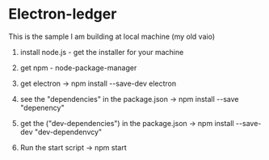 # Electron-ledger
This is the sample I am building at local machine (my old vaio)


1) install node.js - get the installer for your machine 
2) get npm - node-package-manager

3) get electron -> npm install --save-dev electron

4) see the "dependencies" in the package.json  -> npm install --save "depenency"
5) get the ("dev-dependencies") in the package.json -> npm install --save-dev "dev-dependenvcy"


6) Run the  start script -> npm start